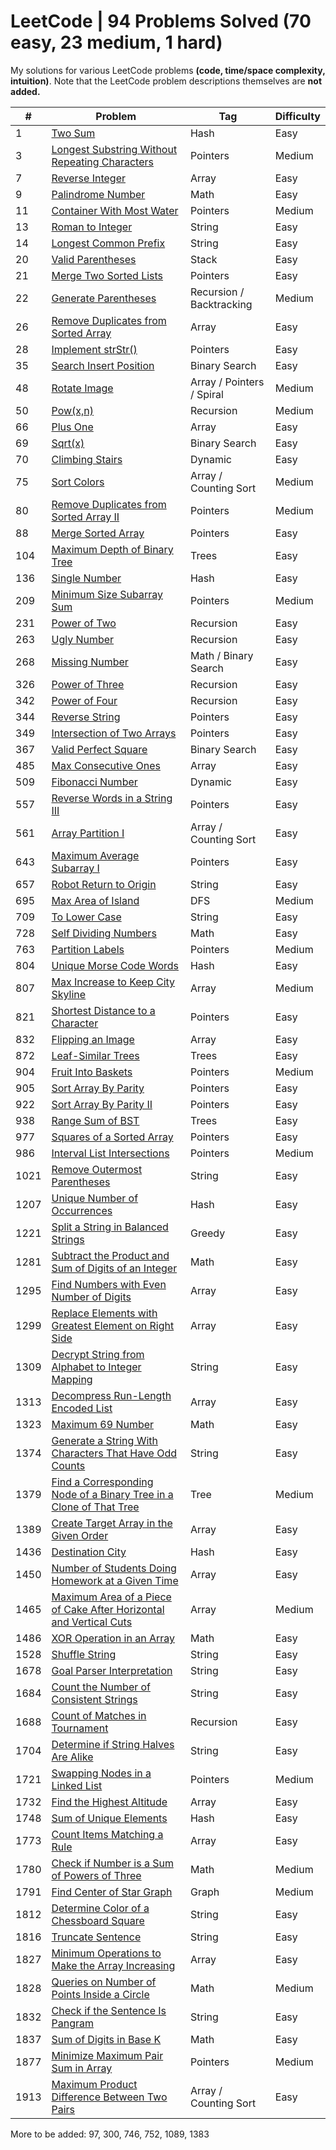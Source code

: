 # LeetCode | 94 Problems Solved (70 easy, 23 medium, 1 hard)
My solutions for various LeetCode problems **(code, time/space complexity, intuition)**.
Note that the LeetCode problem descriptions themselves are **not added.**

\# | Problem | Tag | Difficulty
---|---|---|---
1 | [Two Sum](/Hash/Problem1.java) | Hash | Easy 
3 | [Longest Substring Without Repeating Characters](/Pointers/Problem3.java) | Pointers | Medium
7 | [Reverse Integer](/Array/Problem7.java) | Array | Easy
9 | [Palindrome Number](/Math/Problem9.java) | Math | Easy
11 | [Container With Most Water](/Pointers/Problem11.java) | Pointers | Medium
13 | [Roman to Integer](/String/Problem13.java) | String | Easy
14 | [Longest Common Prefix](/String/Problem14.java) | String | Easy
20 | [Valid Parentheses](/Stack/Problem20.java) | Stack | Easy
21 | [Merge Two Sorted Lists](/Pointers/Problem21.java) | Pointers | Easy
22 | [Generate Parentheses](/Recursion/Problem22.java) | Recursion / Backtracking | Medium
26 | [Remove Duplicates from Sorted Array](/Array/Problem26.java) | Array | Easy
28 | [Implement strStr()](/Pointers/Problem28.java) | Pointers | Easy
35 | [Search Insert Position](/Binary_Search/Problem35.java) | Binary Search | Easy
48 | [Rotate Image](/Array/Problem48.java) | Array / Pointers / Spiral | Medium
50 | [Pow(x,n)](/Recursion/Problem50.java) | Recursion | Medium
66 | [Plus One](/Array/Problem66.java) | Array | Easy
69 | [Sqrt(x)](/Binary_Search/Problem69.java) | Binary Search | Easy
70 | [Climbing Stairs](/Dynamic/Problem70.java) | Dynamic | Easy
75 | [Sort Colors](/Array/Problem75.java) | Array / Counting Sort | Medium
80 | [Remove Duplicates from Sorted Array II](/Pointers/Problem80.java) | Pointers | Medium
88 | [Merge Sorted Array](/Pointers/Problem88.java) | Pointers | Easy
104 | [Maximum Depth of Binary Tree](/Trees/Problem104.java) | Trees | Easy 
136 | [Single Number](/Hash/Problem136.java) | Hash | Easy
209 | [Minimum Size Subarray Sum](/Pointers/Problem209.java) | Pointers | Medium
231 | [Power of Two](/Recursion/Problem231.java) | Recursion | Easy
263 | [Ugly Number](/Recursion/Problem263.java) | Recursion | Easy
268 | [Missing Number](/Math/Problem268.java) | Math / Binary Search | Easy
326 | [Power of Three](/Recursion/Problem326.java) | Recursion | Easy
342 | [Power of Four](/Recursion/Problem342.java) | Recursion | Easy
344 | [Reverse String](/Pointers/Problem344.java) | Pointers | Easy
349 | [Intersection of Two Arrays](/Pointers/Problem349.java) | Pointers | Easy
367 | [Valid Perfect Square](/Binary_Search/Problem367.java) | Binary Search | Easy
485 | [Max Consecutive Ones](/Array/Problem485.java) | Array | Easy
509 | [Fibonacci Number](/Dynamic/Problem509.java) | Dynamic | Easy
557 | [Reverse Words in a String III](/Pointers/Problem557.java) | Pointers | Easy
561 | [Array Partition I](/Array/Problem561.java) | Array / Counting Sort | Easy
643 | [Maximum Average Subarray I](/Pointers/Problem643.java) | Pointers | Easy
657 | [Robot Return to Origin](/String/Problem657.java) | String | Easy
695 | [Max Area of Island](/DFS/Problem695.java) | DFS | Medium
709 | [To Lower Case](/String/Problem709.java) | String | Easy
728 | [Self Dividing Numbers](/Math/Problem728.java) | Math | Easy
763 | [Partition Labels](/Pointers/Problem763.java) | Pointers | Medium
804 | [Unique Morse Code Words](/Hash/Problem804.java) | Hash | Easy
807 | [Max Increase to Keep City Skyline](/Array/Problem807.java) | Array | Medium
821 | [Shortest Distance to a Character](/Pointers/Problem821.java) | Pointers | Easy
832 | [Flipping an Image](/Array/Problem832.java) | Array | Easy
872 | [Leaf-Similar Trees](/Trees/Problem872.java) | Trees | Easy 
904 | [Fruit Into Baskets](/Pointers/Problem904.java) | Pointers | Medium
905 | [Sort Array By Parity](/Pointers/Problem905.java) | Pointers | Easy
922 | [Sort Array By Parity II](/Pointers/Problem905.java) | Pointers | Easy
938 | [Range Sum of BST](/Trees/Problem938.java) | Trees | Easy 
977 | [Squares of a Sorted Array](/Pointers/Problem977.java) | Pointers | Easy
986 | [Interval List Intersections](/Pointers/Problem986.java) | Pointers | Medium
1021 | [Remove Outermost Parentheses](/String/Problem1021.java) | String | Easy
1207 | [Unique Number of Occurrences](/Hash/Problem1207.java) | Hash | Easy
1221 | [Split a String in Balanced Strings](/Greedy/Problem1221.java) | Greedy | Easy
1281 | [Subtract the Product and Sum of Digits of an Integer](/Math/Problem1281.java) | Math | Easy
1295 | [Find Numbers with Even Number of Digits](/Array/Problem1295.java) | Array | Easy
1299 | [Replace Elements with Greatest Element on Right Side](/Array/Problem1299.java) | Array | Easy
1309 | [Decrypt String from Alphabet to Integer Mapping](/String/Problem1309.java) | String | Easy
1313 | [Decompress Run-Length Encoded List](/Array/Problem1313.java) | Array | Easy
1323 | [Maximum 69 Number](/Math/Problem1323.java) | Math | Easy
1374 | [Generate a String With Characters That Have Odd Counts](/String/Problem1374.java) | String | Easy
1379 | [Find a Corresponding Node of a Binary Tree in a Clone of That Tree](/Trees/Problem1379.java) | Tree | Medium
1389 | [Create Target Array in the Given Order](/Array/Problem1389.java) | Array | Easy
1436 | [Destination City](/Hash/Problem1436.java) | Hash | Easy
1450 | [Number of Students Doing Homework at a Given Time](/Array/Problem1450.java) | Array | Easy
1465 | [Maximum Area of a Piece of Cake After Horizontal and Vertical Cuts](/Array/Problem1465.java) | Array | Medium
1486 | [XOR Operation in an Array](/Math/Problem1486.java) | Math | Easy
1528 | [Shuffle String](/String/Problem1528.java) | String | Easy
1678 | [Goal Parser Interpretation](/String/Problem1678.java) | String | Easy
1684 | [Count the Number of Consistent Strings](/String/Problem1684.java) | String | Easy
1688 | [Count of Matches in Tournament](/Recursion/Problem1688.java) | Recursion | Easy
1704 | [Determine if String Halves Are Alike](/String/Problem1704.java) | String | Easy
1721 | [Swapping Nodes in a Linked List](/Pointers/Problem1721.java) | Pointers | Medium
1732 | [Find the Highest Altitude](/Array/Problem1732.java) | Array | Easy
1748 | [Sum of Unique Elements](/Hash/Problem1748.java) | Hash | Easy
1773 | [Count Items Matching a Rule](/Array/Problem1773.java) | Array | Easy
1780 | [Check if Number is a Sum of Powers of Three](/Math/Problem1780.java) | Math | Medium
1791 | [Find Center of Star Graph](/Graph/Problem1791.java) | Graph | Medium
1812 | [Determine Color of a Chessboard Square](/String/Problem1812.java) | String | Easy
1816 | [Truncate Sentence](/String/Problem1816.java) | String | Easy
1827 | [Minimum Operations to Make the Array Increasing](/Array/Problem1827.java) | Array | Easy
1828 | [Queries on Number of Points Inside a Circle](/Math/Problem1828.java) | Math | Medium
1832 | [Check if the Sentence Is Pangram](/String/Problem1832.java) | String | Easy
1837 | [Sum of Digits in Base K](/Math/Problem1837.java) | Math | Easy
1877 | [Minimize Maximum Pair Sum in Array](/Pointers/Problem1877.java) | Pointers | Medium
1913 | [Maximum Product Difference Between Two Pairs](/Array/Problem1913.java) | Array / Counting Sort | Easy

More to be added: 97, 300, 746, 752, 1089, 1383